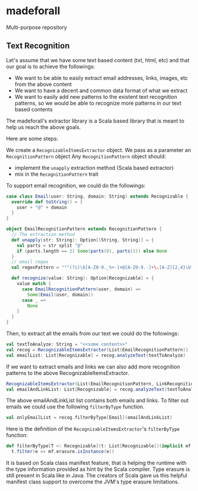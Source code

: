 madeforall
==========

Multi-purpose repository


Text Recognition
----------------

Let's assume that we have some text based content (txt, html, etc) and that our goal is to achieve 
the followings: 

- We want to be able to easily extract email addresses, links, images, etc from the above content
- We want to have a decent and common data format of what we extract
- We want to easily add new patterns to the existent text recognition patterns, so we would be able 
	to recognize more patterns in our text based contents


The madeforall's extractor library is a Scala based library that is meant to help us reach the above goals.

Here are some steps:

We create a `RecognizableItemsExtractor` object. We pass as a parameter an `RecognitionPattern` object
Any `RecognitionPattern` object should:
- implement the `unapply` extraction method (Scala based extractor)
- mix in the `RecognitionPattern` trait
  
To support email recognition, we could do the followings:

```scala
case class Email(user: String, domain: String) extends Recognizable {
  override def toString() = {
    user + "@" + domain
  }
}

object EmailRecognitionPattern extends RecognitionPattern {
  // The extraction method
  def unapply(str: String): Option[(String, String)] = {
    val parts = str split "@"
    if (parts.length == 2) Some(parts(0), parts(1)) else None
  }
  // email regex
  val regexPattern = """(?i)\b[A-Z0-9._%+-]+@[A-Z0-9.-]+\.[A-Z]{2,4}\b""".r

  def recognize(value: String): Option[Recognizable] = {
    value match {
      case EmailRecognitionPattern(user, domain) =>
        Some(Email(user, domain))
      case _ =>
        None
    }
  }
}
```

Then, to extract all the emails from our text we could do the followings:

```scala
val textToAnalyze: String = "<<some content>>"
val recog = RecognizableItemsExtractor(List(EmailRecognitionPattern))
val emailList: List[Recognizable] = recog.analyzeText(textToAnalyze)
```

If we want to extract emails and links we can also add more recognition patterns 
to the above RecognizableItemsExtractor.

```scala
RecognizableItemsExtractor(List(EmailRecognitionPattern, LinkRecognitionPattern))
val emailAndLinkList: List[Recognizable] = recog.analyzeText(textToAnalyze)
```

The above emailAndLinkList list contains both emails and links.
To filter out emails we could use the following `filterByType` function.

```scala
val onlyEmailList = recog.filterByType[Email](emailAndLinkList)
```

Here is the definition of the `RecognizableItemsExtractor`'s `filterByType` function:

```scala
def filterByType[T <: Recognizable](t: List[Recognizable])(implicit mf: Manifest[T]) =
  t.filter(e => mf.erasure.isInstance(e))
```

It is based on Scala class manifest feature, that is helping the runtime  with the type information provided as hint by the Scala compiler. 
Type erasure is still present in Scala like in Java. The creators of Scala gave us this helpful manifest class support to overcome 
the JVM's type erasure limitations.
